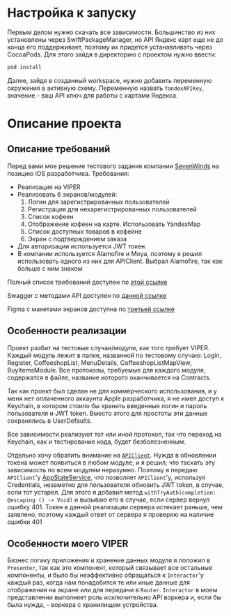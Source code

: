 # Настройка к запуску
Первым делом нужно скачать все зависимости. Большинство из них установлены через SwiftPackageManager, но API Яндекс карт еще не до конца его поддерживает, поэтому их придется устанавливать через CocoaPods. Для этого зайдя в директорию с проектом нужно ввести:

```bash
pod install
```

Далее, зайдя в созданный workspace, нужно добавить переменную окружения в активную схему. Переменную назвать ```YandexAPIKey```, значение - ваш API ключ для работы с картами Яндекса.

# Описание проекта

## Описание требований

Перед вами мое решение тестового задания компании [SevenWinds](https://7winds.mobi) на позицию iOS разработчика. 
Требования:
- Реализация на VIPER
- Реализовать 6 экранов/модулей:
  1. Логин для зарегистрированных пользователей
  2. Регистрация для нехарегистрированных пользователей
  3. Список кофеен
  4. Отображение кофеен на карте. Использовать YandexMap
  5. Список доступных товаров в кофейне
  6. Экран с подтверждением заказа
- Для авторизации используется JWT токен
- В компании используется Alamofire и Moya, поэтому я решил использовать одного из них для APIClient. Выбрал Alamofire, так как больше с ним знаком

Полный список требований доступен по [этой ссылке](https://docs.google.com/document/d/1jR_Ggj2bVN4mZJ8BoQxyY7BoZfNFFNeyEZL1AssLBLs/edit)

Swagger с методами API доступен по [данной ссылке](http://147.78.66.203:3210/swagger)

Figma с макетами экранов доступна по [третьей ссылке](https://www.figma.com/file/6cPIhgzqvsZmT86IbseCoM/Coffe-17.06?type=design&node-id=1-392&mode=design&t=nYMEHXQ5Q2tw2JK0-0)

## Особенности реализации

Проект разбит на тестовые случаи/модули, как того требует VIPER. Каждый модуль лежит в папке, названной по тестовому случаю: Login, Register, CoffeeshopList, MenuDetails, CoffeeshopListMapView, BuyItemsModule. Все протоколы, требуемые для каждого модуля, содержатся в файле, название которого оканчивается на Contracts.

Так как проект был сделан не для коммерческого использования, и у меня нет оплаченного аккаунта Apple разработчика, я не имел доступ к Keychain, в котором стоило бы хранить введенные логин и пароль пользователя и JWT token. Вместо этого для простоты эти данные сохранялись в UserDefaults.

Все зависимости реализуют тот или иной протокол, так что переход на Keychain, как и тестирование кода, будет безболезненным.

Отдельно хочу обратить внимание на [```APIClient```](SevenWinds/APIClient/APIClient.swift).
Нужда в обновлении токена может появиться в любом модуле, и я решил, что таскать эту зависимость по всем модулям неразумно. Поэтому я передаю ```APIClient```'у [AppStateService](SevenWinds/AppState.swift), что позволяет ```APIClient```'у, используя Credentials, незаметно для пользователя обновить JWT token, в случае, если тот устарел. Для этого я добавил метод ```withTryAuth(completion: @escaping () -> Void)``` и вызываю его в случае, если сервер вернул ошибку 401. Токен в данной реализации сервера истекает раньше, чем заявлено, поэтому каждый ответ от сервера я проверяю на наличие ошибки 401

## Особенности моего VIPER

Бизнес логику приложения и хранение данных модуля я положил в ```Presenter```, так как это компонент, который связывает все остальные компоненты, и было бы неэффективно обращаться к ```Interactor```'у каждый раз, когда нам понадобится те или иные данные для отображения на экране или для передачи в ```Router```. ```Interactor``` в моем представлении выполняет роль исключительно API воркера и, если бы была нужда, - воркера с хранилищем устройства.
